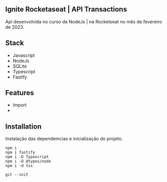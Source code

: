 ## Ignite Rocketaseat | API Transactions

Api desenvolvida no curso de NodeJs | na Rocketseat no mês de fevereiro de 2023.

## Stack

- Javascript
- NodeJs
- SQLite
- Typescript
- Fastify

## Features

- Import
-

## Installation

Instalação das dependemcias e inicialização do projeto.

```
npm i
npm i fastify
npm i -D Typescript
npm i -D @types/node
npm i -d tsx

git --init
```
